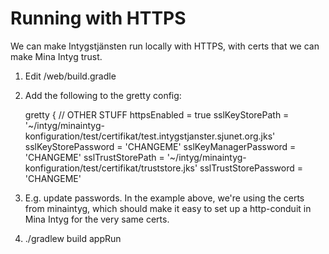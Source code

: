 # Running with HTTPS
We can make Intygstjänsten run locally with HTTPS, with certs that we can make Mina Intyg trust.

1. Edit /web/build.gradle
2. Add the following to the gretty config:


    gretty {
        // OTHER STUFF
        httpsEnabled = true
        sslKeyStorePath = '~/intyg/minaintyg-konfiguration/test/certifikat/test.intygstjanster.sjunet.org.jks'
        sslKeyStorePassword = 'CHANGEME'
        sslKeyManagerPassword = 'CHANGEME'
        sslTrustStorePath = '~/intyg/minaintyg-konfiguration/test/certifikat/truststore.jks'
        sslTrustStorePassword = 'CHANGEME'

3. E.g. update passwords. In the example above, we're using the certs from minaintyg, which should make it easy to set up a http-conduit in Mina Intyg for the very same certs.
4. ./gradlew build appRun 
